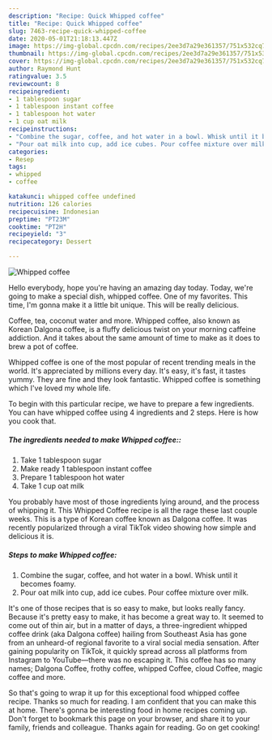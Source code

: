 ```yaml
---
description: "Recipe: Quick Whipped coffee"
title: "Recipe: Quick Whipped coffee"
slug: 7463-recipe-quick-whipped-coffee
date: 2020-05-01T21:18:13.447Z
image: https://img-global.cpcdn.com/recipes/2ee3d7a29e361357/751x532cq70/whipped-coffee-recipe-main-photo.jpg
thumbnail: https://img-global.cpcdn.com/recipes/2ee3d7a29e361357/751x532cq70/whipped-coffee-recipe-main-photo.jpg
cover: https://img-global.cpcdn.com/recipes/2ee3d7a29e361357/751x532cq70/whipped-coffee-recipe-main-photo.jpg
author: Raymond Hunt
ratingvalue: 3.5
reviewcount: 8
recipeingredient:
- 1 tablespoon sugar
- 1 tablespoon instant coffee
- 1 tablespoon hot water
- 1 cup oat milk
recipeinstructions:
- "Combine the sugar, coffee, and hot water in a bowl. Whisk until it becomes foamy."
- "Pour oat milk into cup, add ice cubes. Pour coffee mixture over milk."
categories:
- Resep
tags:
- whipped
- coffee

katakunci: whipped coffee undefined
nutrition: 126 calories
recipecuisine: Indonesian
preptime: "PT23M"
cooktime: "PT2H"
recipeyield: "3"
recipecategory: Dessert

---
```



![Whipped coffee](https://img-global.cpcdn.com/recipes/2ee3d7a29e361357/751x532cq70/whipped-coffee-recipe-main-photo.jpg)

Hello everybody, hope you're having an amazing day today. Today, we're going to make a special dish, whipped coffee. One of my favorites. This time, I'm gonna make it a little bit unique. This will be really delicious.

Coffee, tea, coconut water and more. Whipped coffee, also known as Korean Dalgona coffee, is a fluffy delicious twist on your morning caffeine addiction. And it takes about the same amount of time to make as it does to brew a pot of coffee.

Whipped coffee is one of the most popular of recent trending meals in the world. It's appreciated by millions every day. It's easy, it's fast, it tastes yummy. They are fine and they look fantastic. Whipped coffee is something which I've loved my whole life.


To begin with this particular recipe, we have to prepare a few ingredients. You can have whipped coffee using 4 ingredients and 2 steps. Here is how you cook that.

##### The ingredients needed to make Whipped coffee::

1. Take 1 tablespoon sugar
1. Make ready 1 tablespoon instant coffee
1. Prepare 1 tablespoon hot water
1. Take 1 cup oat milk


You probably have most of those ingredients lying around, and the process of whipping it. This Whipped Coffee recipe is all the rage these last couple weeks. This is a type of Korean coffee known as Dalgona coffee. It was recently popularized through a viral TikTok video showing how simple and delicious it is. 

##### Steps to make Whipped coffee:

1. Combine the sugar, coffee, and hot water in a bowl. Whisk until it becomes foamy.
1. Pour oat milk into cup, add ice cubes. Pour coffee mixture over milk.


It&#39;s one of those recipes that is so easy to make, but looks really fancy. Because it&#39;s pretty easy to make, it has become a great way to. It seemed to come out of thin air, but in a matter of days, a three-ingredient whipped coffee drink (aka Dalgona coffee) hailing from Southeast Asia has gone from an unheard-of regional favorite to a viral social media sensation. After gaining popularity on TikTok, it quickly spread across all platforms from Instagram to YouTube—there was no escaping it. This coffee has so many names; Dalgona Coffee, frothy coffee, whipped Coffee, cloud Coffee, magic coffee and more. 

So that's going to wrap it up for this exceptional food whipped coffee recipe. Thanks so much for reading. I am confident that you can make this at home. There's gonna be interesting food in home recipes coming up. Don't forget to bookmark this page on your browser, and share it to your family, friends and colleague. Thanks again for reading. Go on get cooking!
